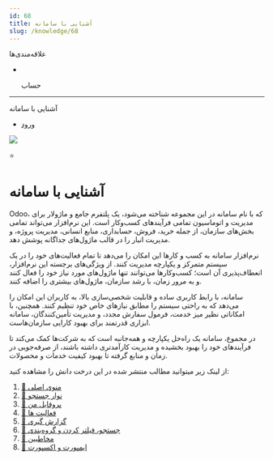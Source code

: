 ```yaml
---
id: 68
title: آشنایی با سامانه
slug: /knowledge/68
---
```


 
  علاقه‌مندی‌ها
* [​](./68)

  حساب

---

 

آشنایی با سامانه

- [ورود](/web/login?redirect=/knowledge/article/68)

![](https://odoofarsi.com/web/image/4280?access_token=89cc9cf6-d74d-4516-b206-e02096c5ea4d)

⭐

# آشنایی با سامانه

Odoo، که با نام سامانه در این مجموعه شناخته می‌شود، یک پلتفرم جامع و ماژولار برای مدیریت و اتوماسیون تمامی فرآیندهای کسب‌وکار است. این نرم‌افزار می‌تواند تمامی بخش‌های سازمان، از جمله خرید، فروش، حسابداری، منابع انسانی، مدیریت پروژه، و مدیریت انبار را در قالب ماژول‌های جداگانه پوشش دهد.

نرم‌افزار سامانه به کسب‌ و کارها این امکان را می‌دهد تا تمام فعالیت‌های خود را در یک سیستم متمرکز و یکپارچه مدیریت کنند. از ویژگی‌های برجسته این نرم‌افزار، انعطاف‌پذیری آن است؛ کسب‌وکارها می‌توانند تنها ماژول‌های مورد نیاز خود را فعال کنند و به مرور زمان، با رشد سازمان، ماژول‌های بیشتری را اضافه کنند.

سامانه، با رابط کاربری ساده و قابلیت شخصی‌سازی بالا، به کاربران این امکان را می‌دهد که به راحتی سیستم را مطابق نیازهای خاص خود تنظیم کنند. همچنین، با امکاناتی نظیر میز خدمت، فرمول سفارش مجدد، و مدیریت تأمین‌کنندگان، سامانه ابزاری قدرتمند برای بهبود کارایی سازمان‌هاست.

در مجموع، سامانه یک راه‌حل یکپارچه و همه‌جانبه است که به شرکت‌ها کمک می‌کند تا فرآیندهای خود را بهبود بخشیده و مدیریت کارآمدتری داشته باشند، از صرفه‌جویی در زمان و منابع گرفته تا بهبود کیفیت خدمات و محصولات.

از لینک زیر میتوانید مطالب منتشر شده در این درخت دانش را مشاهده کنید:

1. [📖 منوی اصلی](./69)
2. [📖 نوار جستجو](./72)
3. [📖 پروفایل من](./71)
4. [📖 فعالیت ها](./70)
5. [📖 گزارش گیری](./127)
6. [📖 جستجو، فیلتر کردن و گروه‌بندی](./128)
7. [📖 مخاطبین](./129)
8. [📖 ایمپورت و اکسپورت](./130)